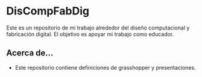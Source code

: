 # DisCompFabDig
Este es un repositorio de mi trabajo alrededor del diseño computacional y fabricación digital. El objetivo es apoyar mi trabajo como educador.

## Acerca de...
* Este repositorio contiene definiciones de grasshopper y presentaciones.  

